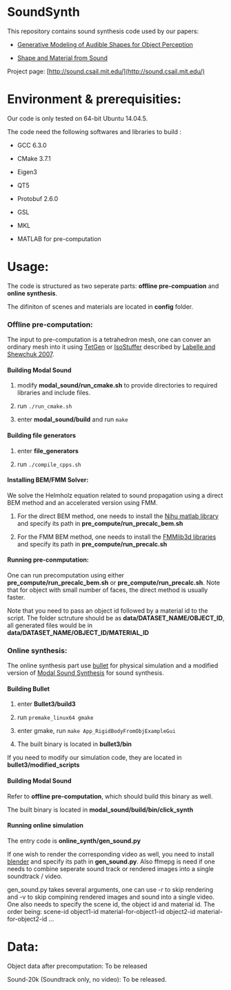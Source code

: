 # SoundSynth

This repository contains sound synthesis code used by our papers:

* [Generative Modeling of Audible Shapes for Object Perception](http://sound.csail.mit.edu/papers/gensound_iccv.pdf)

* [Shape and Material from Sound](http://sound.csail.mit.edu/papers/fastsound_nips.pdf)

 Project page:  [http://sound.csail.mit.edu/](http://sound.csail.mit.edu/)
 
 # Environment & prerequisities:
 
 Our code is only tested on 64-bit Ubuntu 14.04.5.
 
 The code need the following softwares and libraries to build :
 
 - GCC 6.3.0
 
 - CMake 3.7.1
 
 - Eigen3
 
 - QT5
 
 - Protobuf 2.6.0
 
 - GSL
 
 - MKL
 
 - MATLAB for pre-computation
 
 # Usage:
 
 The code is structured as two seperate parts: **offline pre-compuation** and **online synthesis**.
 
 The difiniton of scenes and materials are located in **config** folder.
 
  ### Offline pre-computation:
  
  The input to pre-computation is a tetrahedron mesh, one can conver an ordinary mesh into it using [TetGen](http://wias-berlin.de/software/tetgen/) or [IsoStuffer](https://github.com/cxzheng/ModalSound) described by [Labelle and Shewchuk 2007](http://www.cs.berkeley.edu/~jrs/papers/stuffing.pdf).
  
  #### Building **Modal Sound**
  
  1. modify **modal_sound/run_cmake.sh** to provide directories to required libraries and include files.
  
  2. run `./run_cmake.sh`
  
  3. enter **modal_sound/build** and run `make`
  
  #### Building file generators
  
  1. enter **file_generators**
  
  2. run `./compile_cpps.sh`
  
  #### Installing BEM/FMM Solver:
  
  We solve the Helmholz equation related to sound propagation using a direct BEM method and an accelerated version using FMM. 
  
  1. For the direct BEM method, one needs to install the [Nihu matlab library](http://last.hit.bme.hu/nihu/index.html) and specify its path in **pre_compute/run_precalc_bem.sh**
  
  2. For the FMM BEM method, one needs to install the [FMMlib3d libraries](https://cims.nyu.edu/cmcl/fmm3dlib/fmm3dlib.html) and specify its path in **pre_compute/run_precalc.sh**
  
  
  #### Running pre-conmputation:
  
  One can run precomputation using either **pre_compute/run_precalc_bem.sh** or **pre_compute/run_precalc.sh**. Note that for object with small number of faces, the direct method is usually faster.
  
  Note that you need to pass an object id followed by a material id to the script. The folder sctruture should be as **data/DATASET_NAME/OBJECT_ID**, all generated files would be in **data/DATASET_NAME/OBJECT_ID/MATERIAL_ID**
  
 
  ### Online synthesis:
 
 The online synthesis part use [bullet](https://github.com/bulletphysics/bullet3) for physical simulation and a modified version of [Modal Sound Synthesis](https://github.com/cxzheng/ModalSound) for sound synthesis.
 
  #### Building **Bullet**
  
  1. enter **Bullet3/build3**
  
  2. run `premake_linux64 gmake`
  
  3. enter gmake, run `make App_RigidBodyFromObjExampleGui`
  
  4. The built binary is located in **bullet3/bin**
  
  If you need to modify our simulation code, they are located in **bullet3/modified_scripts**
  
  #### Building Modal Sound
  
  Refer to **offline pre-computation**, which should build this binary as well.
  
  The built binary is located in **modal_sound/build/bin/click_synth**
  
  #### Running online simulation
  
  The entry code is **online_synth/gen_sound.py**
  
  If one wish to render the corresponding video as well, you need to install [blender](https://www.blender.org/) and specify its path in **gen_sound.py**. Also ffmepg is need if one needs to combine seperate sound track or rendered images into a single soundtrack / video.
  
  gen_sound.py takes several arguments, one can use -r to skip rendering and -v to skip compining rendered images and sound into a single video. One also needs to specify the scene id, the object id and material id. The order being: scene-id object1-id material-for-object1-id object2-id material-for-object2-id ...
  
   # Data:
   
   Object data after precomputation: To be released
   
   Sound-20k (Soundtrack only, no video): To be released.
  


 
 
 
